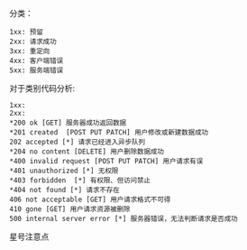 分类：

    1xx: 预留
    2xx: 请求成功
    3xx: 重定向
    4xx: 客户端错误
    5xx: 服务端错误

对于类别代码分析:

    1xx:
    2xx:
    *200 ok [GET] 服务器成功返回数据
    *201 created  [POST PUT PATCH] 用户修改或新建数据成功
    202 accepted [*] 请求已经进入异步队列
    *204 no content [DELETE] 用户删除数据成功
    *400 invalid request [POST PUT PATCH] 用户请求有误
    *401 unauthorized [*] 无权限
    *403 forbidden  [*] 有权限、但访问禁止
    *404 not found [*] 请求不存在
    406 not acceptable [GET] 用户请求格式不可得
    410 gone [GET] 用户请求资源被删除
    500 internal server error [*] 服务器错误，无法判断请求是否成功
星号注意点   